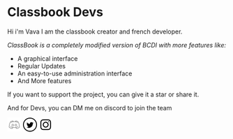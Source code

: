 # Classbook Devs
Hi i'm Vava I am the classbook creator and french developer. 

<em> ClassBook is a completely modified version of BCDI with more features like: </em>

- A graphical interface 
- Regular Updates
- An easy-to-use administration interface
- And More features

If you want to support the project, you can give it a star or share it. 

And for Devs, you can DM me on discord to join the team 
<div min-width="65px" min-height="30px">
 <a href="https://discord.com/"><img width="32px" height="32px" margin="5px" src="assets/discord.png" alt="discord"></a> <a href="https://twitter.com"/><img width="32px" src="assets/twitter.png" alt="twitter"></a> <a href="https://instagram.com"><img width="32px" height="32px" margin="5px"src="assets/instagram.png" alt="Instagram"></a>
</div>

